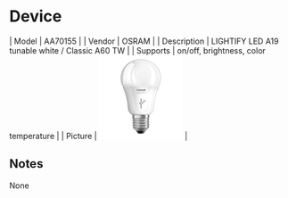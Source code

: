 
# Device

| Model | AA70155  |
| Vendor  | OSRAM  |
| Description | LIGHTIFY LED A19 tunable white / Classic A60 TW |
| Supports | on/off, brightness, color temperature |
| Picture | ![../images/devices/AA70155.jpg](../images/devices/AA70155.jpg) |

## Notes

None
